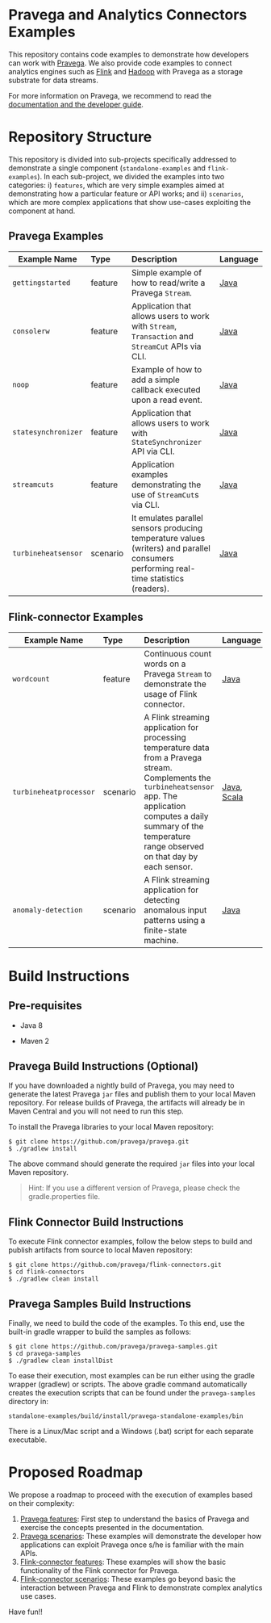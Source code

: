 # Pravega and Analytics Connectors Examples

This repository contains code examples to demonstrate how developers can work with 
[Pravega](http://pravega.io). We also provide code examples to connect analytics 
engines such as [Flink](https://flink.apache.org/) and
[Hadoop](http://hadoop.apache.org/) with Pravega as a storage substrate for data 
streams. 

For more information on Pravega, we recommend to read the [documentation and the
developer guide](http://pravega.io).

# Repository Structure

This repository is divided into sub-projects specifically addressed to demonstrate a
single component (`standalone-examples` and `flink-examples`). 
In each sub-project, we divided the examples into two categories: i) `features`, which are very simple
examples aimed at demonstrating how a particular feature or API works; and ii)
`scenarios`, which are more complex applications that show use-cases exploiting the 
component at hand.

## Pravega Examples
| Example Name        |  Type  | Description  | Language |
| ------------- |:-------------| :-----| :-----|
| `gettingstarted` | feature | Simple example of how to read/write a Pravega `Stream`. | [Java](https://github.com/RaulGracia/pravega-samples/tree/master/standalone-examples/src/main/java/io/pravega/example/gettingstarted)
| `consolerw` | feature      | Application that allows users to work with `Stream`, `Transaction` and `StreamCut` APIs via CLI. | [Java](https://github.com/RaulGracia/pravega-samples/tree/master/standalone-examples/src/main/java/io/pravega/example/consolerw)
| `noop` | feature      | Example of how to add a simple callback executed upon a read event. | [Java](https://github.com/RaulGracia/pravega-samples/tree/master/standalone-examples/src/main/java/io/pravega/example/noop)
| `statesynchronizer` | feature | Application that allows users to work with `StateSynchronizer` API via CLI. | [Java](https://github.com/RaulGracia/pravega-samples/tree/master/standalone-examples/src/main/java/io/pravega/example/statesynchronizer)
| `streamcuts` | feature | Application examples demonstrating the use of `StreamCut`s via CLI. | [Java](https://github.com/RaulGracia/pravega-samples/tree/master/standalone-examples/src/main/java/io/pravega/example/streamcuts) 
| `turbineheatsensor` | scenario | It emulates parallel sensors producing temperature values (writers) and parallel consumers performing real-time statistics (readers). | [Java](https://github.com/RaulGracia/pravega-samples/tree/master/standalone-examples/src/main/java/io/pravega/example/turbineheatsensor)

## Flink-connector Examples
| Example Name        |  Type  | Description  | Language |
| ------------- |:-------------| :-----| :-----|
| `wordcount` | feature | Continuous count words on a Pravega `Stream` to demonstrate the usage of Flink connector. | [Java](https://github.com/RaulGracia/pravega-samples/tree/master/flink-examples/src/main/java/io/pravega/examples/flink/wordcount)
| `turbineheatprocessor` | scenario | A Flink streaming application for processing temperature data from a Pravega stream. Complements the `turbineheatsensor` app. The application computes a daily summary of the temperature range observed on that day by each sensor. | [Java](https://github.com/RaulGracia/pravega-samples/tree/master/flink-examples/src/main/java/io/pravega/examples/flink/iot), [Scala](https://github.com/RaulGracia/pravega-samples/tree/master/flink-examples/src/main/scala/io/pravega/examples/flink/iot)
| `anomaly-detection` | scenario | A Flink streaming application for detecting anomalous input patterns using a finite-state machine. | [Java](https://github.com/RaulGracia/pravega-samples/tree/master/anomaly-detection)

# Build Instructions

## Pre-requisites

* Java 8

* Maven 2

## Pravega Build Instructions (Optional)

If you have downloaded a nightly build of Pravega, you may need to generate the latest 
Pravega `jar` files and publish them to your local Maven repository. For release builds of 
Pravega, the artifacts will already be in Maven Central and you will not need to run this step.

To install the Pravega libraries to your local Maven repository:

```
$ git clone https://github.com/pravega/pravega.git
$ ./gradlew install
```

The above command should generate the required `jar` files into your local Maven repository.

> Hint: If you use a different version of Pravega, please check the gradle.properties file.

## Flink Connector Build Instructions

To execute Flink connector examples, follow the below steps to build and publish artifacts from 
source to local Maven repository:

```
$ git clone https://github.com/pravega/flink-connectors.git
$ cd flink-connectors
$ ./gradlew clean install
```

## Pravega Samples Build Instructions

Finally, we need to build the code of the examples. To this end, use the built-in gradle wrapper 
to build the samples as follows:

```
$ git clone https://github.com/pravega/pravega-samples.git
$ cd pravega-samples
$ ./gradlew clean installDist
```
To ease their execution, most examples can be run either using the gradle wrapper (gradlew) or 
scripts. The above gradle command automatically creates the execution scripts that can be found
under the `pravega-samples` directory in:

```
standalone-examples/build/install/pravega-standalone-examples/bin
```

There is a Linux/Mac script and a Windows (.bat) script for each separate executable.

# Proposed Roadmap

We propose a roadmap to proceed with the execution of examples based on their complexity:
1. [Pravega features](https://github.com/RaulGracia/pravega-samples/tree/master/standalone-examples): First step to understand the basics of 
Pravega and exercise the concepts presented in the documentation. 
2. [Pravega scenarios](https://github.com/RaulGracia/pravega-samples/tree/master/standalone-examples): These examples will demonstrate the 
developer how applications can exploit Pravega once s/he is familiar with the main APIs.
3. [Flink-connector features](https://github.com/RaulGracia/pravega-samples/tree/master/flink-examples): These examples will show 
the basic functionality of the Flink connector for Pravega.
4. [Flink-connector scenarios](https://github.com/RaulGracia/pravega-samples/tree/master/flink-examples): These examples go beyond
basic the interaction between Pravega and Flink to demonstrate complex analytics use cases.


Have fun!!





